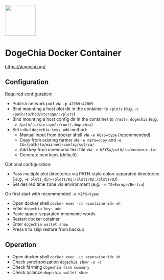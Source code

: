 <img src="https://dogechi.org/wp-content/uploads/2021/07/cropped-icon_256x256.png" width="100">

# DogeChia Docker Container
https://dogechi.org/

## Configuration
Required configuration:
* Publish network port via `-p 42069:42069`
* Bind mounting a host plot dir in the container to `/plots`  (e.g. `-v /path/to/hdd/storage/:/plots`)
* Bind mounting a host config dir in the container to `/root/.dogechia`  (e.g. `-v /path/to/storage/:/root/.dogechia`)
* Set initial `dogechia keys add` method:
  * Manual input from docker shell via `-e KEYS=type` (recommended)
  * Copy from existing farmer via `-e KEYS=copy` and `-e CA=/path/to/mainnet/config/ssl/ca/` 
  * Add key from mnemonic text file via `-e KEYS=/path/to/mnemonic.txt`
  * Generate new keys (default)

Optional configuration:
* Pass multiple plot directories via PATH-style colon-separated directories (.e.g. `-e plots_dir=/plots/01:/plots/02:/plots/03`)
* Set desired time zone via environment (e.g. `-e TZ=Europe/Berlin`)

On first start with recommended `-e KEYS=type`:
* Open docker shell `docker exec -it <containerid> sh`
* Enter `dogechia keys add`
* Paste space-separated mnemonic words
* Restart docker cotainer
* Enter `dogechia wallet show`
* Press `S` to skip restore from backup

## Operation
* Open docker shell `docker exec -it <containerid> sh`
* Check synchronization `dogechia show -s -c`
* Check farming `dogechia farm summary`
* Check balance `dogechia wallet show` 
